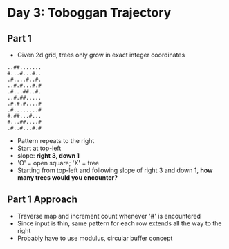 # Day 3: Toboggan Trajectory

## Part 1

- Given 2d grid, trees only grow in exact integer coordinates

```
..##.......
#...#...#..
.#....#..#.
..#.#...#.#
.#...##..#.
..#.##.....
.#.#.#....#
.#........#
#.##...#...
#...##....#
.#..#...#.#
```

- Pattern repeats to the right
- Start at top-left
- slope: **right 3, down 1**
- 'O' = open square; 'X' = tree
- Starting from top-left and following slope of right 3 and down 1, **how many trees would you encounter?**

## Part 1 Approach

- Traverse map and increment count whenever '#' is encountered
- Since input is thin, same pattern for each row extends all the way to the right
- Probably have to use modulus, circular buffer concept